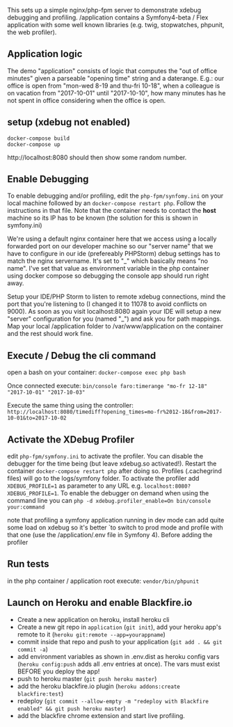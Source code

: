 This sets up a simple nginx/php-fpm server to demonstrate xdebug debugging and profiling. /application contains a Symfony4-beta / Flex application with some well known libraries (e.g. twig, stopwatches, phpunit, the web profiler).
 
Application logic
----------------- 
 The demo "application" consists of logic that computes the "out of office minutes" given a parseable "opening time" string and a daterange. E.g.: our office is open from "mon-wed 8-19 and thu-fri 10-18", when a colleague is on vacation from "2017-10-01" until "2017-10-10", how many minutes has he not spent in office considering when the office is open.   

setup (xdebug not enabled)
--------------------------

```
docker-compose build
docker-compose up
``` 
http://localhost:8080 should then show some random number. 

Enable Debugging 
----------------

To enable debugging and/or profiling, edit the `php-fpm/synfomy.ini` on your local machine followed by an `docker-compose restart php`. Follow the instructions in that file. Note that the container needs to contact the **host** machine so its IP has to be known (the solution for this is shown in symfony.ini)

We're using a default nginx container here that we access using a locally forwarded port on our developer machine so our "server name" that we have to configure in our ide (prefereably PHPStorm) debug settings has to match the nginx servername. It's set to "_" which basically means "no name". I've set that value as environment variable in the php container using docker compose so debugging the console app should run right away. 

Setup your IDE/PHP Storm to listen to remote xdebug connections, mind the port that you're listening to (I changed it to 11078 to avoid conflicts on 9000). As soon as you visit localhost:8080 again your IDE will setup a new "server" configuration for you (named "_") and ask you for path mappings. Map your local /application folder to /var/www/application on the container and the rest should work fine.

Execute / Debug the cli command
-------------------------------

open a bash on your container:
`docker-compose exec php bash`

Once connected execute:
`bin/console faro:timerange "mo-fr 12-18" "2017-10-01" "2017-10-03"`

Execute the same thing using the controller:
`http://localhost:8080/timediff?opening_times=mo-fr%2012-18&from=2017-10-01&to=2017-10-02`

Activate the XDebug Profiler
----------------------------

edit `php-fpm/symfony.ini` to activate the profiler. You can disable the debugger for the time being (but leave xdebug.so activated!). Restart the container `docker-compose restart php` after doing so. Profiles (.cachegrind files) will go to the logs/symfony folder. To activate the profiler add `XDEBUG_PROFILE=1` as parameter to any URL e.g. `localhost:8080?XDEBUG_PROFILE=1`. To enable the debugger on demand when using the command line you can `php -d xdebug.profiler_enable=On bin/console your:command`

note that profiling a symfony application running in dev mode can add quite some load on xdebug so it's better `to switch to prod mode and profile with that one (use the /application/.env file in Symfony 4). Before adding the profiler

Run tests
---------
in the php container / application root execute: `vendor/bin/phpunit`

Launch on Heroku and enable Blackfire.io
----------------------------------------

- Create a new application on heroku, install heroku cli
- Create a new git repo in `application` (`git init`), add your heroku app's remote to it (`heroku git:remote --app=yourappname`)
- commit inside that repo and push to your application (`git add . && git commit -a`)
- add environment variables as shown in .env.dist as heroku config vars (`heroku config:push` adds all .env entries at once). The vars must exist BEFORE you deploy the app! 
- push to heroku master (`git push heroku master`)
- add the heroku blackfire.io plugin (`heroku addons:create blackfire:test`)
- redeploy (`git commit --allow-empty -m "redeploy with Blackfire enabled" && git push heroku master`) 
- add the blackfire chrome extension and start live profiling.

